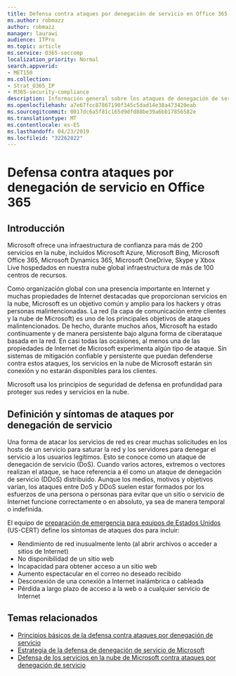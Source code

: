 ```yaml
---
title: Defensa contra ataques por denegación de servicio en Office 365
ms.author: robmazz
author: robmazz
manager: laurawi
audience: ITPro
ms.topic: article
ms.service: O365-seccomp
localization_priority: Normal
search.appverid:
- MET150
ms.collection:
- Strat_O365_IP
- M365-security-compliance
description: Información general sobre los ataques de denegación de servicio (DoS).
ms.openlocfilehash: a7e67fcc87867190f345c5dad14e38a473420eab
ms.sourcegitcommit: 0017dc6a5f81c165d9dfd88be39a6bb17856582e
ms.translationtype: MT
ms.contentlocale: es-ES
ms.lasthandoff: 04/23/2019
ms.locfileid: "32262822"
---
```

# <a name="defending-against-denial-of-service-attacks-in-office-365"></a>Defensa contra ataques por denegación de servicio en Office 365

## <a name="introduction"></a>Introducción
Microsoft ofrece una infraestructura de confianza para más de 200 servicios en la nube, incluidos Microsoft Azure, Microsoft Bing, Microsoft Office 365, Microsoft Dynamics 365, Microsoft OneDrive, Skype y Xbox Live hospedados en nuestra nube global infraestructura de más de 100 centros de recursos.

Como organización global con una presencia importante en Internet y muchas propiedades de Internet destacadas que proporcionan servicios en la nube, Microsoft es un objetivo común y amplio para los hackers y otras personas malintencionadas. La red (la capa de comunicación entre clientes y la nube de Microsoft) es uno de los principales objetivos de ataques malintencionados. De hecho, durante muchos años, Microsoft ha estado continuamente y de manera persistente bajo alguna forma de ciberataque basada en la red. En casi todas las ocasiones, al menos una de las propiedades de Internet de Microsoft experimenta algún tipo de ataque. Sin sistemas de mitigación confiable y persistente que puedan defenderse contra estos ataques, los servicios en la nube de Microsoft estarán sin conexión y no estarán disponibles para los clientes.

Microsoft usa los principios de seguridad de defensa en profundidad para proteger sus redes y servicios en la nube. 

## <a name="definition-and-symptoms-of-denial-of-service-attacks"></a>Definición y síntomas de ataques por denegación de servicio
Una forma de atacar los servicios de red es crear muchas solicitudes en los hosts de un servicio para saturar la red y los servidores para denegar el servicio a los usuarios legítimos. Esto se conoce como un ataque de denegación de servicio (DoS). Cuando varios actores, extremos o vectores realizan el ataque, se hace referencia a él como un ataque de denegación de servicio (DDoS) distribuido. Aunque los medios, motivos y objetivos varían, los ataques entre DoS y DDoS suelen estar formados por los esfuerzos de una persona o personas para evitar que un sitio o servicio de Internet funcione correctamente o en absoluto, ya sea de manera temporal o indefinida.

El equipo de [preparación de emergencia para equipos de Estados Unidos](https://www.us-cert.gov/) (US-CERT) define los síntomas de ataques dos para incluir:
- Rendimiento de red inusualmente lento (al abrir archivos o acceder a sitios de Internet)
- No disponibilidad de un sitio web
- Incapacidad para obtener acceso a un sitio web
- Aumento espectacular en el correo no deseado recibido
- Desconexión de una conexión a Internet inalámbrica o cableada
- Pérdida a largo plazo de acceso a la web o a cualquier servicio de Internet

## <a name="related-topics"></a>Temas relacionados
- [Principios básicos de la defensa contra ataques por denegación de servicio](office-365-core-principles-of-defense-against-dos-attacks.md)
- [Estrategia de la defensa de denegación de servicio de Microsoft](office-365-microsoft-dos-defense-strategy.md)
- [Defensa de los servicios en la nube de Microsoft contra ataques por denegación de servicio](office-365-defending-cloud-services-against-dos-attacks.md)
